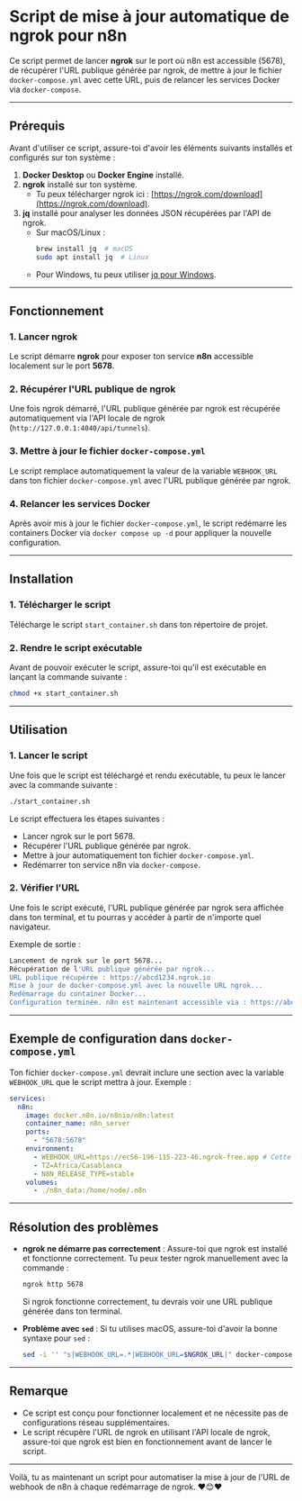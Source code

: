 # Script de mise à jour automatique de ngrok pour n8n

Ce script permet de lancer **ngrok** sur le port où n8n est accessible (5678), de récupérer l'URL publique générée par ngrok, de mettre à jour le fichier `docker-compose.yml` avec cette URL, puis de relancer les services Docker via `docker-compose`.

---

## Prérequis

Avant d'utiliser ce script, assure-toi d'avoir les éléments suivants installés et configurés sur ton système :

1. **Docker Desktop** ou **Docker Engine** installé.
2. **ngrok** installé sur ton système.
   - Tu peux télécharger ngrok ici : [https://ngrok.com/download](https://ngrok.com/download).
3. **jq** installé pour analyser les données JSON récupérées par l'API de ngrok.
   - Sur macOS/Linux :
     ```bash
     brew install jq  # macOS
     sudo apt install jq  # Linux
     ```
   - Pour Windows, tu peux utiliser [jq pour Windows](https://stedolan.github.io/jq/download/).

---

## Fonctionnement

### 1. Lancer ngrok

Le script démarre **ngrok** pour exposer ton service **n8n** accessible localement sur le port **5678**.

### 2. Récupérer l'URL publique de ngrok

Une fois ngrok démarré, l'URL publique générée par ngrok est récupérée automatiquement via l'API locale de ngrok (`http://127.0.0.1:4040/api/tunnels`).

### 3. Mettre à jour le fichier `docker-compose.yml`

Le script remplace automatiquement la valeur de la variable `WEBHOOK_URL` dans ton fichier `docker-compose.yml` avec l'URL publique générée par ngrok.

### 4. Relancer les services Docker

Après avoir mis à jour le fichier `docker-compose.yml`, le script redémarre les containers Docker via `docker compose up -d` pour appliquer la nouvelle configuration.

---

## Installation

### 1. Télécharger le script

Télécharge le script `start_container.sh` dans ton répertoire de projet.

### 2. Rendre le script exécutable

Avant de pouvoir exécuter le script, assure-toi qu'il est exécutable en lançant la commande suivante :

```bash
chmod +x start_container.sh
```

---

## Utilisation

### 1. Lancer le script

Une fois que le script est téléchargé et rendu exécutable, tu peux le lancer avec la commande suivante :

```bash
./start_container.sh
```

Le script effectuera les étapes suivantes :

- Lancer ngrok sur le port 5678.
- Récupérer l'URL publique générée par ngrok.
- Mettre à jour automatiquement ton fichier `docker-compose.yml`.
- Redémarrer ton service n8n via `docker-compose`.

### 2. Vérifier l'URL

Une fois le script exécuté, l'URL publique générée par ngrok sera affichée dans ton terminal, et tu pourras y accéder à partir de n'importe quel navigateur.

Exemple de sortie :

```bash
Lancement de ngrok sur le port 5678...
Récupération de l'URL publique générée par ngrok...
URL publique récupérée : https://abcd1234.ngrok.io
Mise à jour de docker-compose.yml avec la nouvelle URL ngrok...
Redémarrage du container Docker...
Configuration terminée. n8n est maintenant accessible via : https://abcd1234.ngrok.io
```

---

## Exemple de configuration dans `docker-compose.yml`

Ton fichier `docker-compose.yml` devrait inclure une section avec la variable `WEBHOOK_URL` que le script mettra à jour. Exemple :

```yaml
services:
  n8n:
    image: docker.n8n.io/n8nio/n8n:latest
    container_name: n8n_server
    ports:
      - "5678:5678"
    environment:
      - WEBHOOK_URL=https://ec56-196-115-223-46.ngrok-free.app # Cette URL sera mise à jour par le script
      - TZ=Africa/Casablanca
      - N8N_RELEASE_TYPE=stable
    volumes:
      - ./n8n_data:/home/node/.n8n
```

---

## Résolution des problèmes

- **ngrok ne démarre pas correctement** : Assure-toi que ngrok est installé et fonctionne correctement. Tu peux tester ngrok manuellement avec la commande :

  ```bash
  ngrok http 5678
  ```

  Si ngrok fonctionne correctement, tu devrais voir une URL publique générée dans ton terminal.

- **Problème avec `sed`** : Si tu utilises macOS, assure-toi d'avoir la bonne syntaxe pour `sed` :
  ```bash
  sed -i '' "s|WEBHOOK_URL=.*|WEBHOOK_URL=$NGROK_URL|" docker-compose.yml
  ```

---

## Remarque

- Ce script est conçu pour fonctionner localement et ne nécessite pas de configurations réseau supplémentaires.
- Le script récupère l'URL de ngrok en utilisant l'API locale de ngrok, assure-toi que ngrok est bien en fonctionnement avant de lancer le script.

---

Voilà, tu as maintenant un script pour automatiser la mise à jour de l'URL de webhook de n8n à chaque redémarrage de ngrok. ❤️😊❤️

